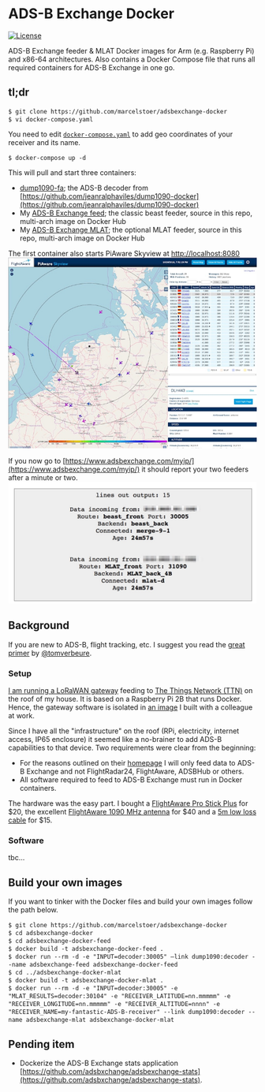 # ADS-B Exchange Docker
[![License](https://img.shields.io/badge/license-MIT-blue.svg?style=flat)](https://github.com/marcelstoer/docker-nodemcu-build/blob/master/LICENSE)

ADS-B Exchange feeder & MLAT Docker images for Arm (e.g. Raspberry Pi) and x86-64 architectures. Also contains a Docker Compose file that runs all required containers for ADS-B Exchange in one go.

## tl;dr

```
$ git clone https://github.com/marcelstoer/adsbexchange-docker
$ vi docker-compose.yaml
```
You need to edit [`docker-compose.yaml`](docker-compose.yaml) to add geo coordinates of your receiver and its name.

```
$ docker-compose up -d
```

This will pull and start three containers:

- [dump1090-fa](https://github.com/flightaware/dump1090); the ADS-B decoder from [https://github.com/jeanralphaviles/dump1090-docker](https://github.com/jeanralphaviles/dump1090-docker)
- My [ADS-B Exchange feed](https://hub.docker.com/repository/docker/marcelstoer/adsbexchange-docker-feed); the classic beast feeder, source in this repo, multi-arch image on Docker Hub
- My [ADS-B Exchange MLAT](https://hub.docker.com/repository/docker/marcelstoer/adsbexchange-docker-mlat); the optional MLAT feeder, source in this repo, multi-arch image on Docker Hub

The first container also starts PiAware Skyview at [http://localhost:8080](http://localhost:8080)
![Skyview](images/PiAware-Skyview.jpg)

If you now go to [https://www.adsbexchange.com/myip/](https://www.adsbexchange.com/myip/) it should report your two feeders after a minute or two.
![ADS-B Exchange myip](images/adsbx-myip.jpg)

## Background
If you are new to ADS-B, flight tracking, etc. I suggest you read the [great primer](https://tomverbeure.github.io/2019/05/11/ADSB-Exchange-Feeder.html) by [@tomverbeure](https://github.com/tomverbeure).

### Setup

[I am running a LoRaWAN gateway](https://frightanic.com/iot/build-a-lorawan-gateway-for-the-things-network/) feeding to [The Things Network (TTN)](https://www.thethingsnetwork.org/) on the roof of my house. It is based on a Raspberry Pi 2B that runs Docker. Hence, the gateway software is isolated in [an image](https://github.com/netceteragroup/rpi-ttn-gateway) I built with a colleague at work.

Since I have all the "infrastructure" on the roof (RPi, electricity, internet access, IP65 enclosure) it seemed like a no-brainer to add ADS-B capabilities to that device. Two requirements were clear from the beginning:

- For the reasons outlined on their [homepage](https://www.adsbexchange.com/) I will only feed data to ADS-B Exchange and not FlightRadar24, FlightAware, ADSBHub or others.
- All software required to feed to ADS-B Exchange must run in Docker containers.

The hardware was the easy part. I bought a [FlightAware Pro Stick Plus](https://amzn.to/2qT3Rq4) for $20, the excellent [FlightAware 1090 MHz antenna](https://amzn.to/2RUXSfG) for $40 and a [5m low loss cable](https://amzn.to/34oZTmS) for $15.

### Software

tbc...

## Build your own images

If you want to tinker with the Docker files and build your own images follow the path below.

```
$ git clone https://github.com/marcelstoer/adsbexchange-docker
$ cd adsbexchange-docker
$ cd adsbexchange-docker-feed
$ docker build -t adsbexchange-docker-feed .
$ docker run --rm -d -e "INPUT=decoder:30005" —link dump1090:decoder --name adsbexchange-feed adsbexchange-docker-feed
$ cd ../adsbexchange-docker-mlat
$ docker build -t adsbexchange-docker-mlat .
$ docker run --rm -d -e "INPUT=decoder:30005" -e "MLAT_RESULTS=decoder:30104" -e "RECEIVER_LATITUDE=nn.mmmmm" -e "RECEIVER_LONGITUDE=nn.mmmmm" -e "RECEIVER_ALTITUDE=nnnn" -e "RECEIVER_NAME=my-fantastic-ADS-B-receiver" --link dump1090:decoder --name adsbexchange-mlat adsbexchange-docker-mlat
```

## Pending item
- Dockerize the ADS-B Exchange stats application [https://github.com/adsbxchange/adsbexchange-stats](https://github.com/adsbxchange/adsbexchange-stats).
